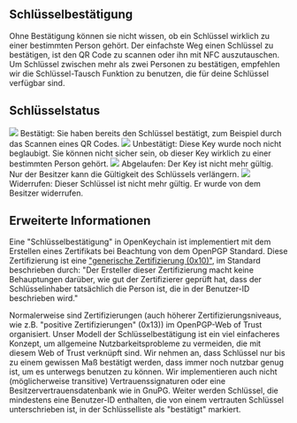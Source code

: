 [//]: # (Beachte: Bitte schreibe jeden Satz in eine eigene Zeile, Transifex wird jede Zeile in ein eigenes Übesetzungsfeld setzen!)

## Schlüsselbestätigung
Ohne Bestätigung können sie nicht wissen, ob ein Schlüssel wirklich zu einer bestimmten Person gehört.
Der einfachste Weg einen Schlüssel zu bestätigen, ist den QR Code zu scannen oder ihn mit NFC auszutauschen.
Um Schlüssel zwischen mehr als zwei Personen zu bestätigen, empfehlen wir die Schlüssel-Tausch Funktion zu benutzen, die für deine Schlüssel verfügbar sind. 

## Schlüsselstatus

<img src="status_signature_verified_cutout_24dp"/>  
Bestätigt: Sie haben bereits den Schlüssel bestätigt, zum Beispiel durch das Scannen eines QR Codes.  
<img src="status_signature_unverified_cutout_24dp"/>  
Unbestätigt: Diese Key wurde noch nicht beglaubigt. Sie können nicht sicher sein, ob dieser Key wirklich zu einer bestimmten Person gehört.  
<img src="status_signature_expired_cutout_24dp"/>  
Abgelaufen: Der Key ist nicht mehr gültig. Nur der Besitzer kann die Gültigkeit des Schlüssels verlängern.  
<img src="status_signature_revoked_cutout_24dp"/>  
Widerrufen: Dieser Schlüssel ist nicht mehr gültig. Er wurde von dem Besitzer widerrufen.

## Erweiterte Informationen
Eine "Schlüsselbestätigung" in OpenKeychain ist implementiert mit dem Erstellen eines Zertifikats bei Beachtung von dem OpenPGP Standard.
Diese Zertifizierung ist eine ["generische Zertifizierung (0x10)"](http://tools.ietf.org/html/rfc4880#section-5.2.1), im Standard beschrieben durch:
"Der Ersteller dieser Zertifizierung macht keine Behauptungen darüber, wie gut der Zertifizierer geprüft hat, dass der Schlüsselinhaber tatsächlich die Person ist, die in der Benutzer-ID beschrieben wird."

Normalerweise sind Zertifizierungen (auch höherer Zertifizierungsniveaus, wie z.B. "positive Zertifizierungen" (0x13)) im OpenPGP-Web of Trust organisiert.
Unser Modell der Schlüsselbestätigung ist ein viel einfacheres Konzept, um allgemeine Nutzbarkeitsprobleme zu vermeiden, die mit diesem Web of Trust verknüpft sind.
Wir nehmen an, dass Schlüssel nur bis zu einem gewissen Maß bestätigt werden, dass immer noch nutzbar genug ist, um es unterwegs benutzen zu können.
Wir implementieren auch nicht (möglicherweise transitive) Vertrauenssignaturen oder eine Besitzervertrauensdatenbank wie in GnuPG.
Weiter werden Schlüssel, die mindestens eine Benutzer-ID enthalten, die von einem vertrauten Schlüssel unterschrieben ist, in der Schlüsselliste als "bestätigt" markiert.